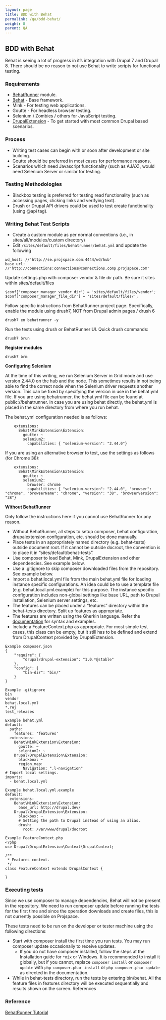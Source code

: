 ```yaml
---
layout: page
title: BDD with Behat
permalink: /qa/bdd-behat/
weight: 8
parent: QA
---
```


## BDD with Behat

Behat is seeing a lot of progress in it’s integration with Drupal 7 and Drupal 8. There should be no reason to not use Behat to write scripts for functional testing.

### Requirements

* [BehatRunner](https://www.drupal.org/project/behatrunner) module.
* [Behat](https://github.com/Behat/Behat) - Base framework.
* Mink - For testing web applications.
* Goutte - For headless browser testing.
* Selenium / Zombies / others for JavaScript testing.
* [DrupalExtension](https://www.drupal.org/project/drupalextension) - To get started with most common Drupal based scenarios.

### Process

* Writing test cases can begin with or soon after development or site building.
* Goutte should be preferred in most cases for performance reasons.
* Scenarios which need Javascript functionality (such as AJAX), would need Selenium Server or similar for testing.

### Testing Methodologies

* Blackbox testing is preferred for testing read functionality (such as accessing pages, clicking links and verifying text).
* Drush or Drupal API drivers could be used to test create functionality (using @api tag).

### Writing Behat Test Scripts

- Create a custom module as per normal conventions (i.e., in sites/all/modules/custom directory)
- Edit `/sites/default/files/behatrunner/behat.yml` and update the following

~~~
wd_host: //'http://se.projspace.com:4444/wd/hub'
base_url: //'http://connections:connections@connections.comp.projspace.com'
~~~

Update settings.php with composer vendor & file dir path. Be sure it sites within sites/default/files

~~~
$conf['composer_manager_vendor_dir'] = 'sites/default/files/vendor';
$conf['composer_manager_file_dir'] = 'sites/default/files/';
~~~

Follow specific instructions from BehatRunner project page. Specifically, enable the module using drush7, NOT from Drupal admin pages / drush 6

~~~
drush7 en behatrunner -y
~~~

Run the tests using drush or BehatRunner UI. Quick drush commands:

~~~
drush7 brun
~~~

**Register modules**

~~~
drush7 brm
~~~

**Configuring Selenium**

At the time of this writing, we run Selenium Server in Grid mode and use version 2.44.0 on the hub and the node. This sometimes results in not being able to find the correct node when the Selenium driver requests another version. This can be fixed by specifying the version in use in the behat.yml file. If you are using behatrunner, the behat.yml file can be found at public://behatrunner. In case you are using behat directly, the behat.yml is placed in the same directory from where you run behat.

The behat.yml configuration needed is as follows:

~~~
    extensions:
      Behat\MinkExtension\Extension:
        goutte: ~
        selenium2:
          capabilities: { "selenium-version": "2.44.0"}
~~~

If you are using an alternative browser to test, use the settings as follows (for Chrome 38):

~~~
    extensions:
      Behat\MinkExtension\Extension:
        goutte: ~
        selenium2:
          browser: chrome
          capabilities: { "selenium-version": "2.44.0", "browser": "chrome", "browserName": "chrome", "version": "38", "browserVersion": "38"}
~~~

**Without BehatRunner**

Only follow the instructions here if you cannot use BehatRunner for any reason.

* Without BehatRunner, all steps to setup composer, behat configuration, drupalextension configuration, etc. should be done manually.
* Place tests in an appropriately named directory (e.g. behat-tests) outside document root. If it cannot be outside docroot, the convention is to place it in “sites/default/behat-tests”.
* Use composer to load Behat, Mink, DrupalExtension and other dependencies. See example below.
* Use a .gitignore to skip composer downloaded files from the repository. See example below.
* Import a behat.local.yml file from the main behat.yml file for loading instance specific configurations. An idea could be to use a template file (e.g. behat.local.yml.example) for this purpose. The instance specific configuration includes non-global settings like base URL, path to Drupal installation, Selenium server settings, etc.
* The features can be placed under a “features” directory within the behat-tests directory. Split up features as appropriate.
* The features are written using the Gherkin language. Refer the [documentation](http://docs.behat.org/en/latest/guides/1.gherkin.html) for syntax and examples.
* Include a FeatureContext.php as appropriate. For most simple test cases, this class can be empty, but it still has to be defined and extend from DrupalContext provided by DrupalExtension.

~~~
Example composer.json
{
    "require": {
        "drupal/drupal-extension": "1.0.*@stable"
    },
    "config": {
        "bin-dir": "bin/"
    }
}
~~~

~~~
Example .gitignore
bin
vendor
behat.local.yml
*.rej
test_releases
~~~

~~~
Example behat.yml
default:
  paths:
    features: 'features'
  extensions:
    Behat\MinkExtension\Extension:
      goutte: ~
      selenium2: ~
    Drupal\DrupalExtension\Extension:
      blackbox: ~
      region_map:
        Navigation: ".l-navigation"
# Import local settings.
imports:
  - behat.local.yml
~~~

~~~
Example behat.local.yml.example
default:
  extensions:
    Behat\MinkExtension\Extension:
      base_url: http://drupal.dev/
    Drupal\DrupalExtension\Extension:
      blackbox: ~
      # Setting the path to Drupal instead of using an alias.
      drush:
        root: /var/www/drupal/docroot
~~~

~~~
Example FeatureContext.php
<?php
use Drupal\DrupalExtension\Context\DrupalContext;

/**
 * Features context.
 */
class FeatureContext extends DrupalContext {

}
~~~

### Executing tests

Since we use composer to manage dependencies, Behat will not be present in the repository. We need to run composer update before running the tests for the first time and since the operation downloads and create files, this is not currently possible on Projspace.

These tests need to be run on the developer or tester machine using the following directions:

* Start with composer install the first time you run tests. You may run composer update occasionally to receive updates.
    * If you do not have composer installed, follow the steps at the Installation guide for `*nix` or Windows. It is recommended to install it globally, but if you cannot, replace `composer install` or `composer update` with `php composer.phar install` or `php composer.phar update` as directed in the documentation.
* While in behat-tests directory, run the tests by entering bin/behat. All the feature files in features directory will be executed sequentially and results shown on the screen.
References

### Reference

[BehatRunner Tutorial](https://www.youtube.com/watch?v=OIs376Qp5nI)
